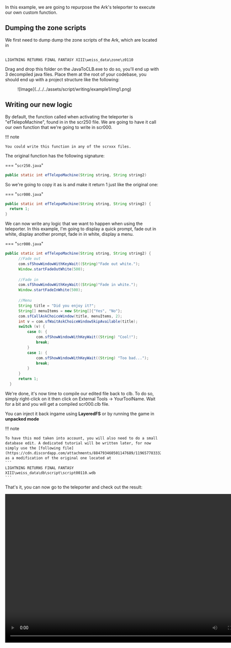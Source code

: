 In this example, we are going to repurpose the Ark's teleporter to execute our own custom function.

## Dumping the zone scripts

We first need to dump dump the zone scripts of the Ark, which are located in 

```

LIGHTNING RETURNS FINAL FANTASY XIII\weiss_data\zone\z0110

```

Drag and drop this folder on the JavaToCLB.exe to do so, you'll end up with 3 decompiled java files. Place them at the root of your codebase, you should end up with a project structure like the following:

<figure markdown>
  ![Image](../../../assets/script/writing/example1/img1.png)
</figure>

## Writing our new logic

By default, the function called when activating the teleporter is "efTelepoMachine", found in in the scr250 file. We are going to have it call our own function that we're going to write in scr000.

!!! note

    You could write this function in any of the scrxxx files.

The original function has the following signature:

=== "`scr250.java`"

  ```java
  public static int efTelepoMachine(String string, String string2)
  ```

So we're going to copy it as is and make it return 1 just like the original one:

=== "`scr000.java`"

  ```java
  public static int efTelepoMachine(String string, String string2) {
    return 1;
  }
  ```

We can now write any logic that we want to happen when using the teleporter. In this example, I'm going to display a quick prompt, fade out in white, display another prompt, fade in in white, display a menu.

=== "`scr000.java`"

  ```java
  public static int efTelepoMachine(String string, String string2) {
        //Fade out
        com.sfShowWindowWithKeyWait((String)"Fade out white.");
        Window.startFadeOutWhite(500);

        //Fade in
        com.sfShowWindowWithKeyWait((String)"Fade in white.");
        Window.startFadeInWhite(500);

        //Menu
        String title = "Did you enjoy it?";
        String[] menuItems = new String[]{"Yes", "No"};
        com.sfCallAskChoiceWindow(title, menuItems, 2);
        int v = com.sfWaitAskChoiceWindowSkipAvailable(title);
        switch (v) {
            case 0: {
                com.sfShowWindowWithKeyWait((String) "Cool!");
                break;
            }
            case 1: {
                com.sfShowWindowWithKeyWait((String) "Too bad...");
                break;
            }
        }
        return 1;
    }
  ```

We're done, it's now time to compile our edited file back to clb. To do so, simply right-click on it then click on External Tools -> YourToolName. Wait for a bit and you will get a compiled scr000.clb file.

You can inject it back ingame using **LayeredFS** or by running the game in **unpacked mode**

!!! note

    To have this mod taken into account, you will also need to do a small database edit. A dedicated tutorial will be written later, for now simply use the [following file](https://cdn.discordapp.com/attachments/884793460501147689/1196577833326227526/script00110.wdb) as a modification of the original one located at
    ```
    LIGHTNING RETURNS FINAL FANTASY XIII\weiss_data\db\script\script00110.wdb
    ```

That's it, you can now go to the teleporter and check out the result:

<div align="center">
<video width="800" height="480" controls>
  <source src="https://cdn.discordapp.com/attachments/884793460501147689/1196578545426776205/2024-01-15_23-14-50.mp4" type="video/mp4">
</video>
</div>


